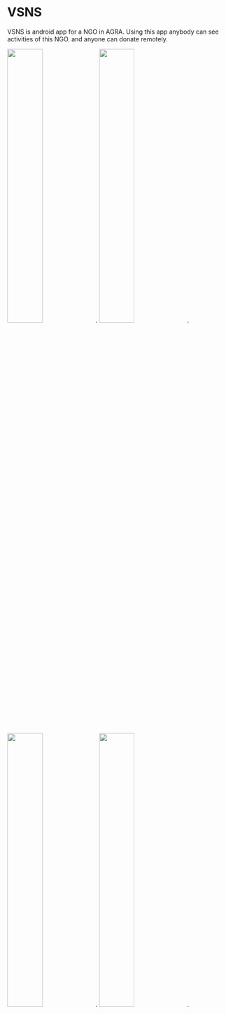 # VSNS
VSNS is android app for a NGO in AGRA. Using this app anybody can see activities of this NGO. and anyone can donate remotely.

<img src="https://image.winudf.com/v2/image/Y29tLnN1YnJhdGd1cHRhLnZzbnNfc2NyZWVuXzBfMTUzNDU2ODU5OF8wODI/screen-0.jpg?h=355&fakeurl=1&type=.jpg" width="40%">.
<img src="https://image.winudf.com/v2/image/Y29tLnN1YnJhdGd1cHRhLnZzbnNfc2NyZWVuXzFfMTUzNDU2ODU5OV8wMzA/screen-1.jpg?h=355&fakeurl=1&type=.jpg" width="40%">.
<img src="https://image.winudf.com/v2/image/Y29tLnN1YnJhdGd1cHRhLnZzbnNfc2NyZWVuXzJfMTUzNDU2ODYwMV8wMDI/screen-2.jpg?h=355&fakeurl=1&type=.jpg" width="40%">.
<img src="https://image.winudf.com/v2/image/Y29tLnN1YnJhdGd1cHRhLnZzbnNfc2NyZWVuXzNfMTUzNDU2ODYwMl8wNzg/screen-3.jpg?h=355&fakeurl=1&type=.jpg" width="40%">.
